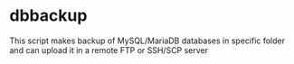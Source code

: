 # dbbackup
This script makes backup of MySQL/MariaDB databases in specific folder and can upload it in a remote FTP or SSH/SCP server